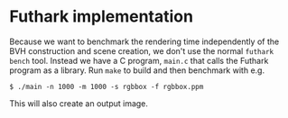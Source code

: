 # Futhark implementation

Because we want to benchmark the rendering time independently of the
BVH construction and scene creation, we don't use the normal `futhark
bench` tool.  Instead we have a C program, `main.c` that calls the
Futhark program as a library.  Run `make` to build and then benchmark
with e.g.

```
$ ./main -n 1000 -m 1000 -s rgbbox -f rgbbox.ppm
```

This will also create an output image.
